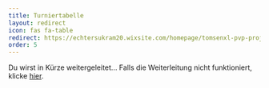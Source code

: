 ```yaml
---
title: Turniertabelle
layout: redirect
icon: fas fa-table
redirect: https://echtersukram20.wixsite.com/homepage/tomsenxl-pvp-projekt-2025
order: 5
---
```


Du wirst in Kürze weitergeleitet... Falls die Weiterleitung nicht funktioniert, klicke [hier](https://echtersukram20.wixsite.com/homepage/tomsenxl-pvp-projekt-2025).
